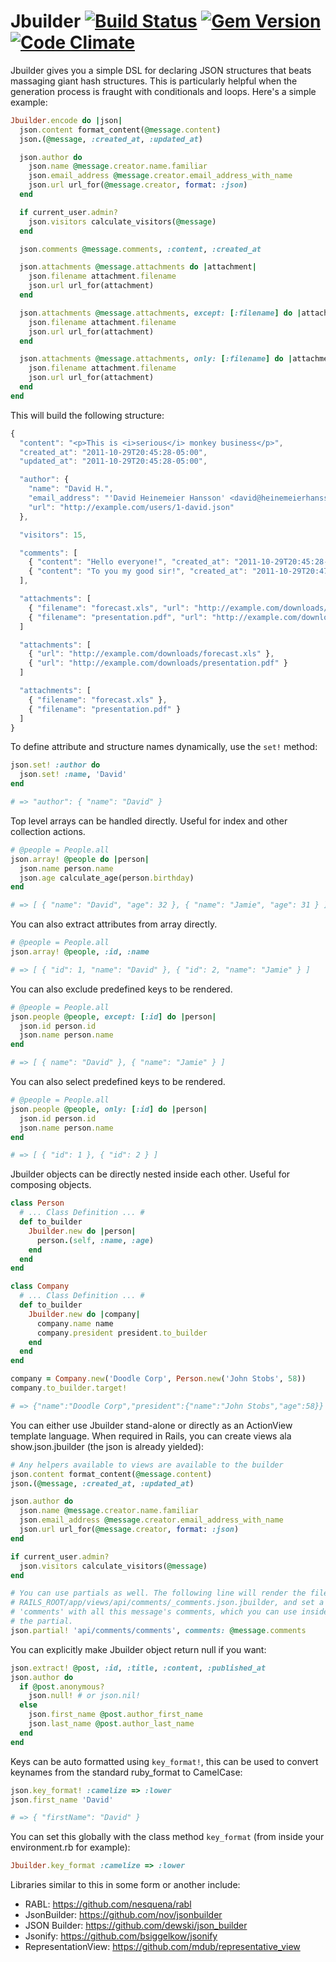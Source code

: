 Jbuilder [![Build Status](https://travis-ci.org/rails/jbuilder.png)](https://travis-ci.org/rails/jbuilder) [![Gem Version](https://badge.fury.io/rb/jbuilder.png)](https://rubygems.org/gems/jbuilder) [![Code Climate](https://codeclimate.com/github/rails/jbuilder.png)](https://codeclimate.com/github/rails/jbuilder)
========

Jbuilder gives you a simple DSL for declaring JSON structures that beats massaging giant hash structures. This is particularly helpful when the generation process is fraught with conditionals and loops. Here's a simple example:

``` ruby
Jbuilder.encode do |json|
  json.content format_content(@message.content)
  json.(@message, :created_at, :updated_at)

  json.author do
    json.name @message.creator.name.familiar
    json.email_address @message.creator.email_address_with_name
    json.url url_for(@message.creator, format: :json)
  end

  if current_user.admin?
    json.visitors calculate_visitors(@message)
  end

  json.comments @message.comments, :content, :created_at

  json.attachments @message.attachments do |attachment|
    json.filename attachment.filename
    json.url url_for(attachment)
  end

  json.attachments @message.attachments, except: [:filename] do |attachment|
    json.filename attachment.filename
    json.url url_for(attachment)
  end

  json.attachments @message.attachments, only: [:filename] do |attachment|
    json.filename attachment.filename
    json.url url_for(attachment)
  end
end
```

This will build the following structure:

``` javascript
{
  "content": "<p>This is <i>serious</i> monkey business</p>",
  "created_at": "2011-10-29T20:45:28-05:00",
  "updated_at": "2011-10-29T20:45:28-05:00",

  "author": {
    "name": "David H.",
    "email_address": "'David Heinemeier Hansson' <david@heinemeierhansson.com>",
    "url": "http://example.com/users/1-david.json"
  },

  "visitors": 15,

  "comments": [
    { "content": "Hello everyone!", "created_at": "2011-10-29T20:45:28-05:00" },
    { "content": "To you my good sir!", "created_at": "2011-10-29T20:47:28-05:00" }
  ],

  "attachments": [
    { "filename": "forecast.xls", "url": "http://example.com/downloads/forecast.xls" },
    { "filename": "presentation.pdf", "url": "http://example.com/downloads/presentation.pdf" }
  ]

  "attachments": [
    { "url": "http://example.com/downloads/forecast.xls" },
    { "url": "http://example.com/downloads/presentation.pdf" }
  ]

  "attachments": [
    { "filename": "forecast.xls" },
    { "filename": "presentation.pdf" }
  ]
}
```

To define attribute and structure names dynamically, use the `set!` method:

``` ruby
json.set! :author do
  json.set! :name, 'David'
end

# => "author": { "name": "David" }
```

Top level arrays can be handled directly.  Useful for index and other collection actions.

``` ruby
# @people = People.all
json.array! @people do |person|
  json.name person.name
  json.age calculate_age(person.birthday)
end

# => [ { "name": "David", "age": 32 }, { "name": "Jamie", "age": 31 } ]
```

You can also extract attributes from array directly.

``` ruby
# @people = People.all
json.array! @people, :id, :name

# => [ { "id": 1, "name": "David" }, { "id": 2, "name": "Jamie" } ]
```

You can also exclude predefined keys to be rendered.

``` ruby
# @people = People.all
json.people @people, except: [:id] do |person|
  json.id person.id
  json.name person.name
end

# => [ { name": "David" }, { "name": "Jamie" } ]
```

You can also select predefined keys to be rendered.

``` ruby
# @people = People.all
json.people @people, only: [:id] do |person|
  json.id person.id
  json.name person.name
end

# => [ { "id": 1 }, { "id": 2 } ]
```


Jbuilder objects can be directly nested inside each other.  Useful for composing objects.

``` ruby
class Person
  # ... Class Definition ... #
  def to_builder
    Jbuilder.new do |person|
      person.(self, :name, :age)
    end
  end
end

class Company
  # ... Class Definition ... #
  def to_builder
    Jbuilder.new do |company|
      company.name name
      company.president president.to_builder
    end
  end
end

company = Company.new('Doodle Corp', Person.new('John Stobs', 58))
company.to_builder.target!

# => {"name":"Doodle Corp","president":{"name":"John Stobs","age":58}}
```

You can either use Jbuilder stand-alone or directly as an ActionView template language. When required in Rails, you can create views ala show.json.jbuilder (the json is already yielded):

``` ruby
# Any helpers available to views are available to the builder
json.content format_content(@message.content)
json.(@message, :created_at, :updated_at)

json.author do
  json.name @message.creator.name.familiar
  json.email_address @message.creator.email_address_with_name
  json.url url_for(@message.creator, format: :json)
end

if current_user.admin?
  json.visitors calculate_visitors(@message)
end

# You can use partials as well. The following line will render the file
# RAILS_ROOT/app/views/api/comments/_comments.json.jbuilder, and set a local variable
# 'comments' with all this message's comments, which you can use inside
# the partial.
json.partial! 'api/comments/comments', comments: @message.comments
```

You can explicitly make Jbuilder object return null if you want:

``` ruby
json.extract! @post, :id, :title, :content, :published_at
json.author do
  if @post.anonymous?
    json.null! # or json.nil!
  else
    json.first_name @post.author_first_name
    json.last_name @post.author_last_name
  end
end
```

Keys can be auto formatted using `key_format!`, this can be used to convert keynames from the standard ruby_format to CamelCase:

``` ruby
json.key_format! :camelize => :lower
json.first_name 'David'

# => { "firstName": "David" }
```

You can set this globally with the class method `key_format` (from inside your environment.rb for example):

``` ruby
Jbuilder.key_format :camelize => :lower
```

Libraries similar to this in some form or another include:

* RABL: https://github.com/nesquena/rabl
* JsonBuilder: https://github.com/nov/jsonbuilder
* JSON Builder: https://github.com/dewski/json_builder
* Jsonify: https://github.com/bsiggelkow/jsonify
* RepresentationView: https://github.com/mdub/representative_view
